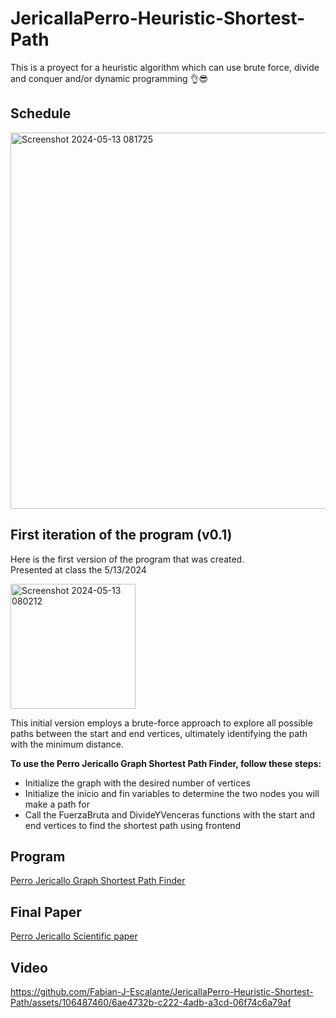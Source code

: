 # JericallaPerro-Heuristic-Shortest-Path
This is a proyect for a heuristic algorithm which can use brute force, divide and conquer and/or dynamic programming 👌😎

## Schedule
<img width="602" alt="Screenshot 2024-05-13 081725" src="https://github.com/Fabian-J-Escalante/JericallaPerro-Heuristic-Shortest-Path/assets/106487460/38c4665e-718f-440e-aefb-3366e4c8f14b">


## First iteration of the program (v0.1)
Here is the first version of the program that was created. <br />
Presented at class the 5/13/2024

<img width="200" alt="Screenshot 2024-05-13 080212" src="https://github.com/Fabian-J-Escalante/JericallaPerro-Heuristic-Shortest-Path/assets/106487460/54c83357-9875-479a-994a-0fd37e4ad051">

This initial version employs a brute-force approach to explore all possible paths between the start and end vertices, ultimately identifying the path with the minimum distance. 

**To use the Perro Jericallo Graph Shortest Path Finder, follow these steps:**

+ Initialize the graph with the desired number of vertices
+ Initialize the inicio and fin variables to determine the two nodes you will make a path for
+ Call the FuerzaBruta and DivideYVenceras functions with the start and end vertices to find the shortest path using frontend

## Program
[Perro Jericallo Graph Shortest Path Finder](/Perro_Jericallo.py)

## Final Paper
[Perro Jericallo Scientific paper](/Reporte_Final.pdf)

## Video
https://github.com/Fabian-J-Escalante/JericallaPerro-Heuristic-Shortest-Path/assets/106487460/6ae4732b-c222-4adb-a3cd-06f74c6a79af

